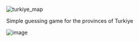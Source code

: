 ![turkiye_map](https://github.com/semihdursungul/python_source_codes/assets/114025283/e0236c1a-15c2-4253-8023-5174199a4314)


Simple guessing game for the provinces of Turkiye


![image](https://github.com/semihdursungul/python_source_codes/assets/114025283/2b416c9d-8ba0-49ea-91ab-b8b52c177160)

